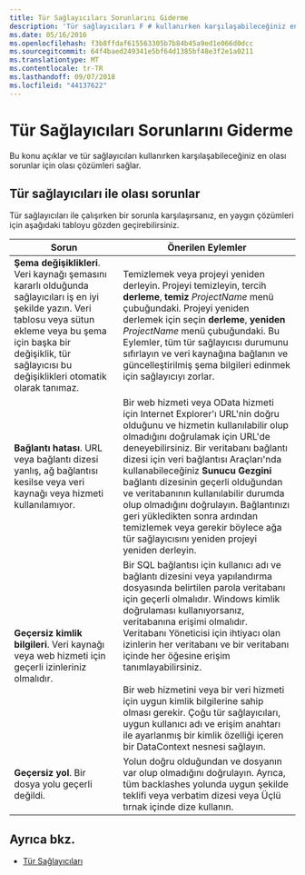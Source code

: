 ```yaml
---
title: Tür Sağlayıcıları Sorunlarını Giderme
description: 'Tür sağlayıcıları F # kullanırken karşılaşabileceğiniz en olası sorunlar için olası çözümleri keşfedin.'
ms.date: 05/16/2016
ms.openlocfilehash: f3b8ffdaf615563305b7b84b45a9ed1e066d0dcc
ms.sourcegitcommit: 64f4baed249341e5bf64d1385bf48e3f2e1a0211
ms.translationtype: MT
ms.contentlocale: tr-TR
ms.lasthandoff: 09/07/2018
ms.locfileid: "44137622"
---
```

# <a name="troubleshooting-type-providers"></a>Tür Sağlayıcıları Sorunlarını Giderme

Bu konu açıklar ve tür sağlayıcıları kullanırken karşılaşabileceğiniz en olası sorunlar için olası çözümleri sağlar.

## <a name="possible-problems-with-type-providers"></a>Tür sağlayıcıları ile olası sorunlar

Tür sağlayıcıları ile çalışırken bir sorunla karşılaşırsanız, en yaygın çözümleri için aşağıdaki tabloyu gözden geçirebilirsiniz.

|Sorun|Önerilen Eylemler|
|-------|-----------------|
|**Şema değişiklikleri**. Veri kaynağı şemasını kararlı olduğunda sağlayıcıları iş en iyi şekilde yazın. Veri tablosu veya sütun ekleme veya bu şema için başka bir değişiklik, tür sağlayıcısı bu değişiklikleri otomatik olarak tanımaz.|Temizlemek veya projeyi yeniden derleyin. Projeyi temizleyin, tercih **derleme**, **temiz** *ProjectName* menü çubuğundaki. Projeyi yeniden derlemek için seçin **derleme**, **yeniden** *ProjectName* menü çubuğundaki. Bu Eylemler, tüm tür sağlayıcısı durumunu sıfırlayın ve veri kaynağına bağlanın ve güncelleştirilmiş şema bilgileri edinmek için sağlayıcıyı zorlar.|
|**Bağlantı hatası**. URL veya bağlantı dizesi yanlış, ağ bağlantısı kesilse veya veri kaynağı veya hizmeti kullanılamıyor.|Bir web hizmeti veya OData hizmeti için Internet Explorer'ı URL'nin doğru olduğunu ve hizmetin kullanılabilir olup olmadığını doğrulamak için URL'de deneyebilirsiniz. Bir veritabanı bağlantı dizesi için veri bağlantısı Araçları'nda kullanabileceğiniz **Sunucu Gezgini** bağlantı dizesinin geçerli olduğundan ve veritabanının kullanılabilir durumda olup olmadığını doğrulayın. Bağlantınızı geri yükledikten sonra ardından temizlemek veya gerekir böylece ağa tür sağlayıcısını yeniden projeyi yeniden derleyin.|
|**Geçersiz kimlik bilgileri**. Veri kaynağı veya web hizmeti için geçerli izinleriniz olmalıdır.|Bir SQL bağlantısı için kullanıcı adı ve bağlantı dizesini veya yapılandırma dosyasında belirtilen parola veritabanı için geçerli olmalıdır. Windows kimlik doğrulaması kullanıyorsanız, veritabanına erişimi olmalıdır. Veritabanı Yöneticisi için ihtiyacı olan izinlerin her veritabanı ve bir veritabanı içinde her öğesine erişim tanımlayabilirsiniz.<br /><br />Bir web hizmetini veya bir veri hizmeti için uygun kimlik bilgilerine sahip olması gerekir. Çoğu tür sağlayıcıları, uygun kullanıcı adı ve erişim anahtarı ile ayarlanmış bir kimlik özelliği içeren bir DataContext nesnesi sağlayın.|
|**Geçersiz yol**. Bir dosya yolu geçerli değildi.|Yolun doğru olduğundan ve dosyanın var olup olmadığını doğrulayın. Ayrıca, tüm backlashes yolunda uygun şekilde teklifi veya verbatim dizesi veya Üçlü tırnak içinde dize kullanın.|

## <a name="see-also"></a>Ayrıca bkz.

- [Tür Sağlayıcıları](index.md)
